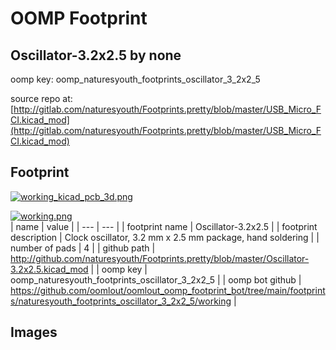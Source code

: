 # OOMP Footprint  
## Oscillator-3.2x2.5  by none  
  
oomp key: oomp_naturesyouth_footprints_oscillator_3_2x2_5  
  
source repo at: [http://gitlab.com/naturesyouth/Footprints.pretty/blob/master/USB_Micro_FCI.kicad_mod](http://gitlab.com/naturesyouth/Footprints.pretty/blob/master/USB_Micro_FCI.kicad_mod)  
## Footprint  
  
[![working_kicad_pcb_3d.png](working_kicad_pcb_3d_600.png)](working_kicad_pcb_3d.png)  
  
[![working.png](working_600.png)](working.png)  
| name | value | 
| --- | --- | 
| footprint name | Oscillator-3.2x2.5 | 
| footprint description | Clock oscillator, 3.2 mm x 2.5 mm package, hand soldering | 
| number of pads | 4 | 
| github path | http://github.com/naturesyouth/Footprints.pretty/blob/master/Oscillator-3.2x2.5.kicad_mod | 
| oomp key | oomp_naturesyouth_footprints_oscillator_3_2x2_5 | 
| oomp bot github | https://github.com/oomlout/oomlout_oomp_footprint_bot/tree/main/footprints/naturesyouth_footprints_oscillator_3_2x2_5/working | 
## Images  
